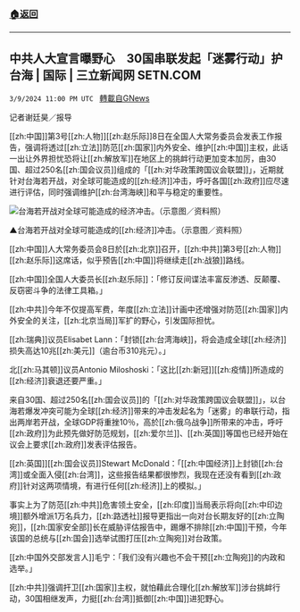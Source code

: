 ###  [:house:返回](README.md)
---


## 中共人大宣言曝野心　30国串联发起「迷雾行动」护台海 | 国际 | 三立新闻网  SETN.COM
`3/9/2024 11:00 PM UTC ` [轉載自GNews](https://gnews.org/articles/2380530)

记者谢廷昊／报导

[[zh:中国]]第3号[[zh:人物]][[zh:赵乐际]]8日在全国人大常务委员会发表工作报告，强调将透过[[zh:立法]]防范[[zh:国家]]内外安全、维护[[zh:中国]]主权，此话一出让外界担忧恐将让[[zh:解放军]]在地区上的挑衅行动更加变本加厉，由30国、超过250名[[zh:国会议员]]组成的「[[zh:对华政策跨国议会联盟]]」，近期就针对台海若开战，对全球可能造成的[[zh:经济]]冲击，呼吁各国[[zh:政府]]应尽速进行评估，同时强调维护[[zh:台湾海峡]]和平与稳定的重要性。

![台海若开战对全球可能造成的经济冲击。（示意图／资料照）](https://attach.setn.com/newsimages/2024/03/01/4551476-PH.jpg "台海若开战对全球可能造成的经济冲击。（示意图／资料照）")

▲台海若开战对全球可能造成的[[zh:经济]]冲击。（示意图／资料照）

[[zh:中国]]人大常务委员会8日於[[zh:北京]]召开，[[zh:中共]]第3号[[zh:人物]][[zh:赵乐际]]这席话，似乎预告[[zh:中国]]将继续走[[zh:战狼]]路线。

[[zh:中国]]全国人大委员长[[zh:赵乐际]]：「修订反间谍法丰富反渗透、反颠覆、反窃密斗争的法律工具箱。」

[[zh:中共]]今年不仅提高军费，年度[[zh:立法]]计画中还增强对防范[[zh:国家]]内外安全的关注，[[zh:北京当局]]军扩的野心，引发国际担忧。

[[zh:瑞典]]议员Elisabet Lann：「封锁[[zh:台湾海峡]]，将会造成全球[[zh:经济]]损失高达10兆[[zh:美元]]（逾台币310兆元）。」

北[[zh:马其顿]]议员Antonio Miloshoski：「这比[[zh:新冠]][[zh:疫情]]所造成的[[zh:经济]]衰退还要严重。」

来自30国、超过250名[[zh:国会议员]]的「[[zh:对华政策跨国议会联盟]]」，以台海若爆发冲突可能为全球[[zh:经济]]带来的冲击发起名为「迷雾」的串联行动，指出两岸若开战，全球GDP将重挫10％，高於[[zh:俄乌战争]]所带来的冲击，呼吁[[zh:政府]]为此预先做好防范规划，[[zh:爱尔兰]]、[[zh:英国]]等国也已经开始在议会上要求[[zh:政府]]发表评估报告。

[[zh:英国]][[zh:国会议员]]Stewart McDonald：「[[zh:中国经济]]上封锁[[zh:台湾]]或全面入侵[[zh:台湾]]，这些报告结果都很惨烈，我现在还没有看到[[zh:政府]]针对这两项情境，有进行任何[[zh:经济]]上的模拟。」

事实上为了防范[[zh:中共]]危害领土安全，[[zh:印度]]当局表示将向[[zh:中印边境]]额外增派1万名兵力，[[zh:路透社]]报导更指出一向对台长期友好的[[zh:立陶宛]]，[[zh:国家安全部]]长在威胁评估报告中，踢爆不排除[[zh:中国]]干预，今年该国的总统与[[zh:国会]]选举试图打压[[zh:立陶宛]]对台政策。

[[zh:中国外交部发言人]]毛宁：「我们没有兴趣也不会干预[[zh:立陶宛]]的内政和选举。」

[[zh:中共]]强调扞卫[[zh:国家]]主权，就怕藉此合理化[[zh:解放军]]涉台挑衅行动，30国相继发声，力挺[[zh:台湾]]抵御[[zh:中国]]进犯野心。
